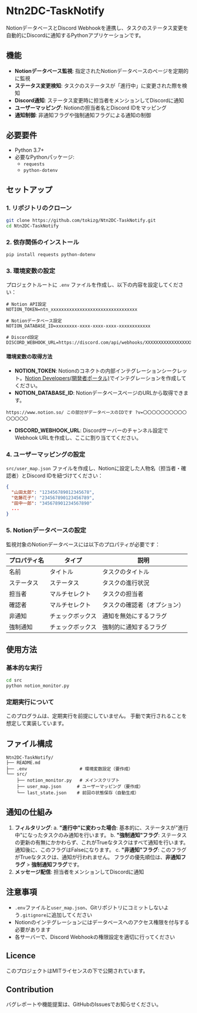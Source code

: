 # Ntn2DC-TaskNotify

NotionデータベースとDiscord Webhookを連携し、タスクのステータス変更を自動的にDiscordに通知するPythonアプリケーションです。

## 機能

- **Notionデータベース監視**: 指定されたNotionデータベースのページを定期的に監視
- **ステータス変更検知**: タスクのステータスが「進行中」に変更された際を検知
- **Discord通知**: ステータス変更時に担当者をメンションしてDiscordに通知
- **ユーザーマッピング**: Notionの担当者名とDiscord IDをマッピング
- **通知制御**: 非通知フラグや強制通知フラグによる通知の制御

## 必要要件

- Python 3.7+
- 必要なPythonパッケージ:
  - `requests`
  - `python-dotenv`

## セットアップ

### 1. リポジトリのクローン

```bash
git clone https://github.com/tokizg/Ntn2DC-TaskNotify.git
cd Ntn2DC-TaskNotify
```

### 2. 依存関係のインストール

```bash
pip install requests python-dotenv
```

### 3. 環境変数の設定

プロジェクトルートに `.env` ファイルを作成し、以下の内容を設定してください：

```env
# Notion API設定
NOTION_TOKEN=ntn_xxxxxxxxxxxxxxxxxxxxxxxxxxxxxxxxx

# Notionデータベース設定
NOTION_DATABASE_ID=xxxxxxxx-xxxx-xxxx-xxxx-xxxxxxxxxxxx

# Discord設定
DISCORD_WEBHOOK_URL=https://discord.com/api/webhooks/XXXXXXXXXXXXXXXXXX/XXXXXXXXXXXXXXXXXXXXXXXXXXXXXXXXXXXXXXXXXXXXXXXXXXXXXXXXXXXXXXXXXX
```

#### 環境変数の取得方法

- **NOTION_TOKEN**: Notionのコネクトの内部インテグレーションシークレット。[Notion Developers(開発者ポータル)](https://www.notion.so/my-integrations)でインテグレーションを作成してください。
- **NOTION_DATABASE_ID**: NotionデータベースページのURLから取得できます。

```text
https://www.notion.so/ この部分がデータベースのIDです ?v=〇〇〇〇〇〇〇〇〇〇〇〇〇〇〇
```

- **DISCORD_WEBHOOK_URL**: Discordサーバーのチャンネル設定でWebhook URLを作成し、ここに割り当ててください。

### 4. ユーザーマッピングの設定

`src/user_map.json` ファイルを作成し、Notionに設定した人物名（担当者・確認者）とDiscord IDを紐づけてください：

```json
{
  "山田太郎": "123456789012345678",
  "佐藤花子": "234567890123456789",
  "田中一郎": "345678901234567890"
  ...
}
```

### 5. Notionデータベースの設定

監視対象のNotionデータベースには以下のプロパティが必要です：

| プロパティ名 | タイプ | 説明 |
|------------|--------|------|
| 名前 | タイトル | タスクのタイトル |
| ステータス | ステータス | タスクの進行状況 |
| 担当者 | マルチセレクト | タスクの担当者 |
| 確認者 | マルチセレクト | タスクの確認者（オプション） |
| 非通知 | チェックボックス | 通知を無効にするフラグ |
| 強制通知 | チェックボックス | 強制的に通知するフラグ |

## 使用方法

### 基本的な実行

```bash
cd src
python notion_monitor.py
```

### 定期実行について

このプログラムは、定期実行を前提にしていません。
手動で実行されることを想定して実装しています。

## ファイル構成

```text
Ntn2DC-TaskNotify/
├── README.md
├── .env                    # 環境変数設定（要作成）
└── src/
    ├── notion_monitor.py   # メインスクリプト
    ├── user_map.json      # ユーザーマッピング（要作成）
    └── last_state.json    # 前回の状態保存（自動生成）
```

## 通知の仕組み

1. **フィルタリング**:
  a. **"進行中"に変わった場合**: 基本的に、ステータスが"進行中"になったタスクのみ通知を行います。
  b. **"強制通知"フラグ**: ステータスの更新の有無にかかわらず、これがTrueなタスクはすべて通知を行います。通知後に、このフラグはFalseになります。
  c. **"非通知"フラグ**: このフラグがTrueなタスクは、通知が行われません。
  フラグの優先順位は、**非通知フラグ** > **強制通知フラグ**です。
2. **メッセージ配信**: 担当者をメンションしてDiscordに通知

## 注意事項

- `.env`ファイルと`user_map.json`、Gitリポジトリにコミットしないよう`.gitignore`に追加してください
- Notionのインテグレーションにはデータベースへのアクセス権限を付与する必要があります
- 各サーバーで、Discord Webhookの権限設定を適切に行ってください

## Licence

このプロジェクトはMITライセンスの下で公開されています。

## Contribution

バグレポートや機能提案は、GitHubのIssuesでお知らせください。
